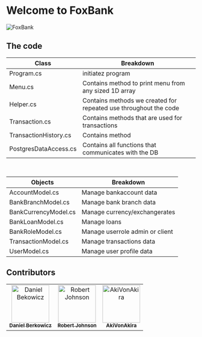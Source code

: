 
# Welcome to FoxBank
![FoxBank](https://user-images.githubusercontent.com/112638774/219429630-3ed1f98a-86cd-41b8-92f6-eb1436f50a37.gif)
## The code
|**Class**|**Breakdown**|
|-|-|
|Program.cs|initiatez program|
|Menu.cs|Contains method to print menu from any sized 1D array|
|Helper.cs|Contains methods we created for repeated use throughout the code|
|Transaction.cs|Contains methods that are used for transactions|
|TransactionHistory.cs|Contains method|
|PostgresDataAccess.cs|Contains all functions that communicates with the DB|
<br>


|**Objects**|**Breakdown**|
|-|-|
|AccountModel.cs|Manage bankaccount data|
|BankBranchModel.cs|Manage bank branch data|
|BankCurrencyModel.cs|Manage currency/exchangerates|
|BankLoanModel.cs|Manage loans|
|BankRoleModel.cs|Manage userrole admin or client|
|TransactionModel.cs|Manage transactions data|
|UserModel.cs|Manage user profile data|

## Contributors

<table>
  <tr>
    <td align="center"><a href="https://github.com/berkowicz"><img src="https://avatars.githubusercontent.com/u/112638774?v=4" width="100px;" alt="Daniel Bekowicz"/><br /><sub><b>Daniel Berkowicz</b></sub></a><br /></td>
    <td align="center"><a href="https://github.com/Rohnson95"><img src="https://avatars.githubusercontent.com/u/97821367?v=4" width="100px;" alt="Robert Johnson"/><br /><sub><b>Robert Johnson</b></sub></a><br />
    <td align="center"><a href="https://github.com/AkiVonAkira"><img src="https://avatars.githubusercontent.com/u/113895247?v=4" width="100px;" alt="AkiVonAkira"/><br /><sub><b>AkiVonAkira</b></sub></a><br /></td>
  </tr>
</table>
